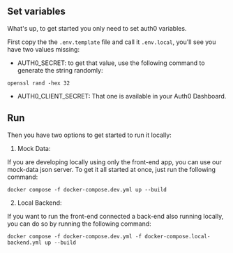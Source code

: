 
## Set variables

What's up, to get started you only need to set auth0 variables. 

First copy the the `.env.template` file and call it `.env.local`, you'll see you have two values missing:

- AUTH0_SECRET: to get that value, use the following command to generate the string randomly: 
```
openssl rand -hex 32
```
- AUTH0_CLIENT_SECRET: That one is available in your Auth0 Dashboard.


## Run

Then you have two options to get started to run it locally:

1. Mock Data: 

If you are developing locally using only the front-end app, you can use our mock-data json server. To get it all started at once, just run the following command:

```
docker compose -f docker-compose.dev.yml up --build
```


2. Local Backend:

If you want to run the front-end connected a back-end also running locally, you can do so by running the following command:
```
docker compose -f docker-compose.dev.yml -f docker-compose.local-backend.yml up --build
```
